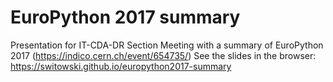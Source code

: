 # EuroPython 2017 summary

Presentation for IT-CDA-DR Section Meeting with a summary of EuroPython 2017 (https://indico.cern.ch/event/654735/)
See the slides in the browser: https://switowski.github.io/europython2017-summary
